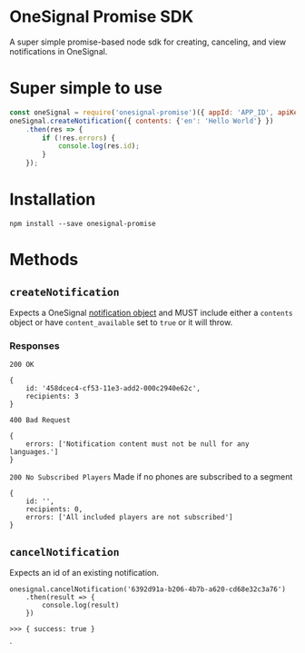 # OneSignal Promise SDK
A super simple promise-based node sdk for creating, canceling, and view notifications in OneSignal.

# Super simple to use
```js
const oneSignal = require('onesignal-promise')({ appId: 'APP_ID', apiKey: 'API_KEY' });
oneSignal.createNotification({ contents: {'en': 'Hello World'} })
	.then(res => {
		if (!res.errors) {
			console.log(res.id);
		}
	});
```

# Installation
```
npm install --save onesignal-promise
```

# Methods

## `createNotification`
Expects a OneSignal [notification object](https://documentation.onesignal.com/reference#create-notification) and MUST include either a `contents` object or have `content_available` set to `true` or it will throw.

### Responses
`200 OK`
```
{
	id: '458dcec4-cf53-11e3-add2-000c2940e62c',
	recipients: 3
}
```

`400 Bad Request`
```
{
	errors: ['Notification content must not be null for any languages.']
}
```

`200 No Subscribed Players`
Made if no phones are subscribed to a segment
```
{
	id: '',
	recipients: 0,
	errors: ['All included players are not subscribed']
}
```

## `cancelNotification`
Expects an id of an existing notification.

```
onesignal.cancelNotification('6392d91a-b206-4b7b-a620-cd68e32c3a76')
	.then(result => {
		console.log(result)
	})

>>> { success: true }
```
`
